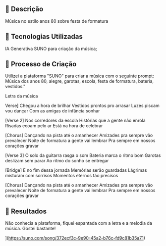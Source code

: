 
## 📒 Descrição
Música no estilo anos 80 sobre festa de formatura

## 🤖 Tecnologias Utilizadas
IA Generativa SUNO para criação da música;


## 🧐 Processo de Criação
Utilizei a plataforma "SUNO" para criar a música com o seguinte prompt: Música dos anos 80, alegre, garotas, escola, festa de formatura, bateria, vestidos."

Letra da música

Verse]
Chegou a hora de brilhar
Vestidos prontos pro arrasar
Luzes piscam vou dançar
Com as amigas de infância sonhar

[Verse 2]
Nos corredores da escola
Histórias que a gente não enrola
Risadas ecoam pelo ar
Está na hora de celebrar

[Chorus]
Dançando na pista até o amanhecer
Amizades pra sempre vão prevalecer
Noite de formatura a gente vai lembrar
Pra sempre em nossos corações gravar

[Verse 3]
O solo da guitarra rasga o som
Bateria marca o ritmo bom
Garotas deslizam sem parar
Ao ritmo do sonho se entregar

[Bridge]
E no fim dessa jornada
Memórias serão guardadas
Lágrimas misturam com sorrisos
Momentos eternos tão precisos

[Chorus]
Dançando na pista até o amanhecer
Amizades pra sempre vão prevalecer
Noite de formatura a gente vai lembrar
Pra sempre em nossos corações gravar

## 🚀 Resultados
Não conhecia a plataforma, fiquei espantada com a letra e a melodia da música. Gostei bastante!


](https://suno.com/song/372ecf3c-9e90-45a2-b76c-fd9c81b35a71)



